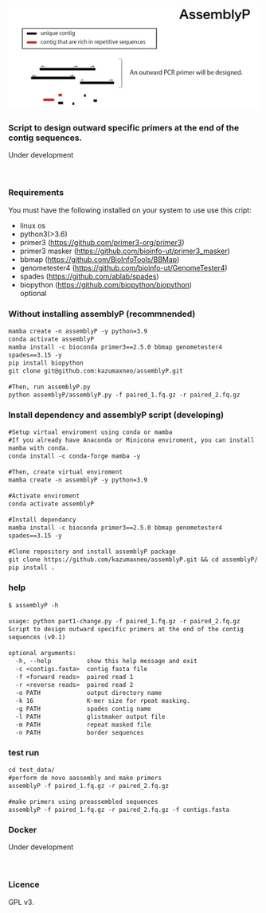 <p align="center"><img src="images/logo.png" alt="Minipolish" width="600"></p>

    
### Script to design outward specific primers at the end of the contig sequences.
  
Under development  

　
　

### Requirements

You must have the following installed on your system to use use this cript:  
* linux os  
* python3(>3.6)  
* primer3 (<https://github.com/primer3-org/primer3>)  
* primer3 masker (<https://github.com/bioinfo-ut/primer3_masker>)  
* bbmap (<https://github.com/BioInfoTools/BBMap>)  
* genometester4 (<https://github.com/bioinfo-ut/GenomeTester4>)  
* spades (<https://github.com/ablab/spades>)  
* biopython (<https://github.com/biopython/biopython>)  
optional  

  
  
### Without installing assemblyP (recommnended)
    mamba create -n assemblyP -y python=3.9
    conda activate assemblyP
    mamba install -c bioconda primer3==2.5.0 bbmap genometester4 spades==3.15 -y
    pip install biopython
    git clone git@github.com:kazumaxneo/assemblyP.git
      
    #Then, run assemblyP.py
    python assemblyP/assemblyP.py -f paired_1.fq.gz -r paired_2.fq.gz


### Install dependency and assemblyP script (developing)
    #Setup virtual enviroment using conda or mamba
    #If you already have Anaconda or Minicona enviroment, you can install mamba with conda.   
    conda install -c conda-forge mamba -y
    
    #Then, create virtual enviroment
    mamba create -n assemblyP -y python=3.9
      
    #Activate enviroment
    conda activate assemblyP
      
    #Install dependancy
    mamba install -c bioconda primer3==2.5.0 bbmap genometester4 spades==3.15 -y
        
    #Clone repository and install assemblyP package
    git clone https://github.com/kazumaxneo/assemblyP.git && cd assemblyP/
    pip install .
  
  
### help  
    $ assemblyP -h

    usage: python part1-change.py -f paired_1.fq.gz -r paired_2.fq.gz  
    Script to design outward specific primers at the end of the contig sequences (v0.1)  

    optional arguments:  
      -h, --help          show this help message and exit  
      -c <contigs.fasta>  contig fasta file  
      -f <forward reads>  paired read 1  
      -r <reverse reads>  paired read 2  
      -o PATH             output directory name  
      -k 16               K-mer size for rpeat masking.  
      -g PATH             spades contig name  
      -l PATH             glistmaker output file  
      -m PATH             repeat masked file  
      -n PATH             border sequences    
  
  

### test run
    cd test_data/
    #perform de novo aassembly and make primers
    assemblyP -f paired_1.fq.gz -r paired_2.fq.gz
    
    #make primers using preassembled sequences
    assemblyP -f paired_1.fq.gz -r paired_2.fq.gz -f contigs.fasta


### Docker
Under development 

　
　
### Licence
GPL v3.



    
        


